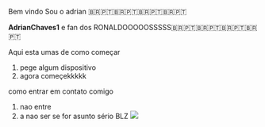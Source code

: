 Bem vindo Sou o adrian 🇧🇷🇵🇹🇧🇷🇵🇹🇧🇷🇵🇹🇧🇷🇵🇹

**AdrianChaves1** e fan dos RONALDOOOOOSSSSS🇧🇷🇵🇹🇧🇷🇵🇹🇧🇷🇵🇹🇧🇷🇵🇹

Aqui esta umas de como começar
1. pege algum dispositivo
2. agora começekkkkk

como entrar em contato comigo
1. nao entre
2. a nao ser se for asunto sério
BLZ
![](https://media1.tenor.com/m/XprpuH1iQNkAAAAd/ronaldo.gif)

